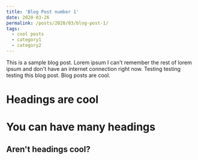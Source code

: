 ```yaml
---
title: 'Blog Post number 1'
date: 2020-03-26
permalink: /posts/2020/03/blog-post-1/
tags:
  - cool posts
  - category1
  - category2
---
```


This is a sample blog post. Lorem ipsum I can't remember the rest of lorem ipsum and don't have an internet connection right now. Testing testing testing this blog post. Blog posts are cool.


Headings are cool
======

You can have many headings
======

Aren't headings cool?
------
